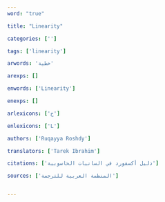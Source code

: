 ```yaml
---
word: "true"

title: "Linearity"

categories: ['']

tags: ['linearity']

arwords: 'خطية'

arexps: []

enwords: ['Linearity']

enexps: []

arlexicons: ['خ']

enlexicons: ['L']

authors: ['Ruqayya Roshdy']

translators: ['Tarek Ibrahim']

citations: ['دليل أكسفورد في السانيات الحاسوبية']

sources: ['المنظمة العربية للترجمة']


---
```

